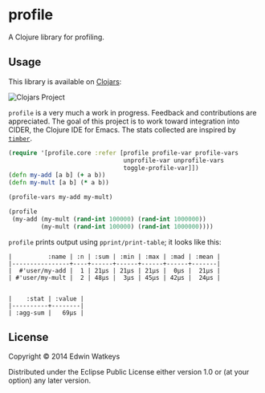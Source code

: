 # profile

A Clojure library for profiling.

## Usage

This library is available on [Clojars](https://clojars.org/thunknyc/profile):

![Clojars Project](http://clojars.org/thunknyc/profile/latest-version.svg)

`profile` is a very much a work in progress. Feedback and
contributions are appreciated. The goal of this project is to work
toward integration into CIDER, the Clojure IDE for Emacs. The stats
collected are inspired by
[`timber`](https://github.com/ptaoussanis/timbre).

```clojure
(require '[profile.core :refer [profile profile-var profile-vars
                                unprofile-var unprofile-vars
                                toggle-profile-var]])
(defn my-add [a b] (+ a b))
(defn my-mult [a b] (* a b))

(profile-vars my-add my-mult)

(profile
 (my-add (my-mult (rand-int 100000) (rand-int 1000000))
         (my-mult (rand-int 100000) (rand-int 1000000))))
```

`profile` prints output using `pprint/print-table`; it looks like this:

```
|          :name | :n | :sum | :min | :max | :mad | :mean |
|----------------+----+------+------+------+------+-------|
|  #'user/my-add |  1 | 21µs | 21µs | 21µs |  0µs |  21µs |
| #'user/my-mult |  2 | 48µs |  3µs | 45µs | 42µs |  24µs |


|    :stat | :value |
|----------+--------|
| :agg-sum |   69µs |
```


## License

Copyright © 2014 Edwin Watkeys

Distributed under the Eclipse Public License either version 1.0 or (at
your option) any later version.
